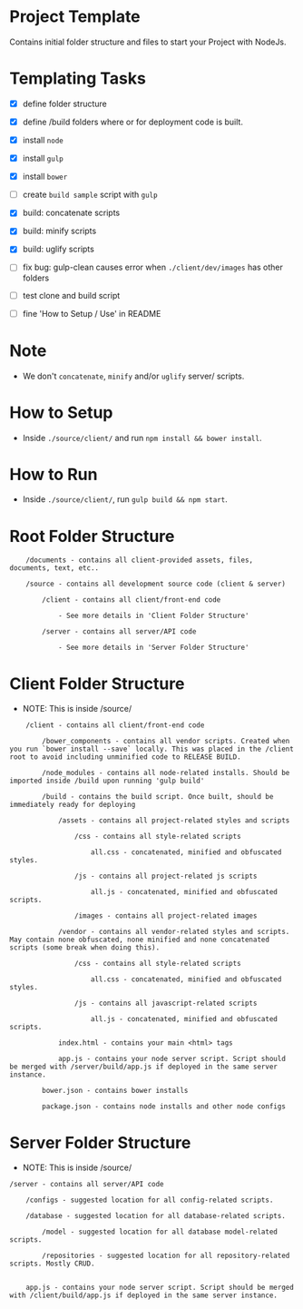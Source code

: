 # Project Template
Contains initial folder structure and files to start your Project with NodeJs.

# Templating Tasks

- [x] define folder structure
- [x] define /build folders where or for deployment code is built.
- [x] install `node`
- [x] install `gulp`
- [x] install `bower` 
- [ ] create `build sample` script with `gulp`
- [x] build: concatenate scripts
- [x] build: minify scripts
- [x] build: uglify scripts
- [ ] fix bug: gulp-clean causes error when `./client/dev/images` has other folders
- [ ] test clone and build script

- [ ] fine 'How to Setup / Use' in README

# Note
- We don't `concatenate`, `minify` and/or `uglify` server/ scripts.

# How to Setup
- Inside `./source/client/` and run `npm install && bower install`.

# How to Run
- Inside `./source/client/`, run `gulp build && npm start`. 

# Root Folder Structure

```
    /documents - contains all client-provided assets, files, documents, text, etc..

    /source - contains all development source code (client & server)

        /client - contains all client/front-end code

            - See more details in 'Client Folder Structure'

        /server - contains all server/API code

            - See more details in 'Server Folder Structure'

```

# Client Folder Structure
- NOTE: This is inside /source/

```
    /client - contains all client/front-end code

        /bower_components - contains all vendor scripts. Created when you run `bower install --save` locally. This was placed in the /client root to avoid including unminified code to RELEASE BUILD.

        /node_modules - contains all node-related installs. Should be imported inside /build upon running 'gulp build'

        /build - contains the build script. Once built, should be immediately ready for deploying

            /assets - contains all project-related styles and scripts

                /css - contains all style-related scripts

                    all.css - concatenated, minified and obfuscated styles.

                /js - contains all project-related js scripts

                    all.js - concatenated, minified and obfuscated scripts.

                /images - contains all project-related images

            /vendor - contains all vendor-related styles and scripts. May contain none obfuscated, none minified and none concatenated scripts (some break when doing this).

                /css - contains all style-related scripts

                    all.css - concatenated, minified and obfuscated styles.

                /js - contains all javascript-related scripts

                    all.js - concatenated, minified and obfuscated scripts.

            index.html - contains your main <html> tags

            app.js - contains your node server script. Script should be merged with /server/build/app.js if deployed in the same server instance.

        bower.json - contains bower installs

        package.json - contains node installs and other node configs

```

# Server Folder Structure
- NOTE: This is inside /source/

```
/server - contains all server/API code

    /configs - suggested location for all config-related scripts.

    /database - suggested location for all database-related scripts.

        /model - suggested location for all database model-related scripts.

        /repositories - suggested location for all repository-related scripts. Mostly CRUD.


    app.js - contains your node server script. Script should be merged with /client/build/app.js if deployed in the same server instance.
```
